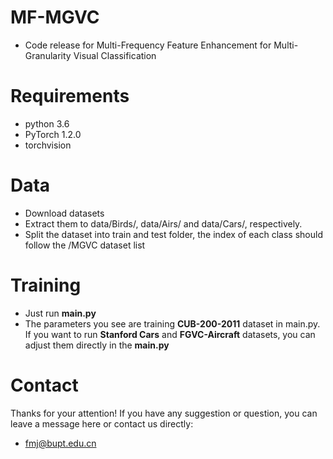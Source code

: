 # MF-MGVC
* Code release for Multi-Frequency Feature Enhancement for Multi-Granularity Visual Classification
# Requirements
* python 3.6
* PyTorch 1.2.0
* torchvision
# Data
* Download datasets
* Extract them to data/Birds/, data/Airs/ and data/Cars/, respectively.
* Split the dataset into train and test folder, the index of each class should follow the /MGVC dataset list
# Training
* Just run **main.py**
* The parameters you see are training **CUB-200-2011** dataset in main.py. If you want to run **Stanford Cars** and **FGVC-Aircraft** datasets, you can adjust them directly in the **main.py**
# Contact
Thanks for your attention! If you have any suggestion or question, you can leave a message here or contact us directly:
* fmj@bupt.edu.cn
